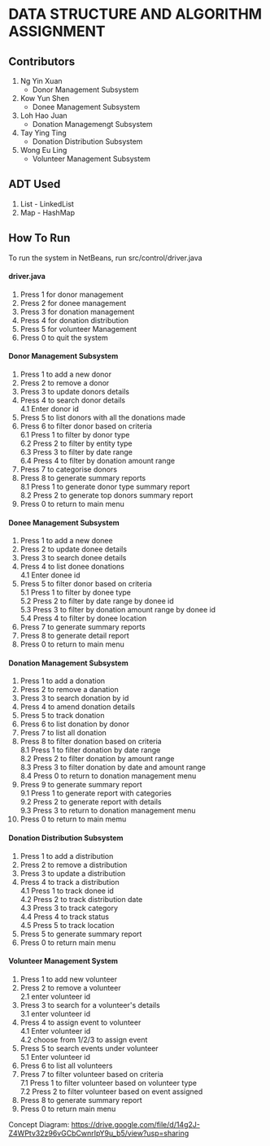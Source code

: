 # DATA STRUCTURE AND ALGORITHM ASSIGNMENT

## Contributors
1. Ng Yin Xuan
      - Donor Management Subsystem
2. Kow Yun Shen
      - Donee Management Subsystem
3. Loh Hao Juan
      - Donation Managemengt Subsystem
4. Tay Ying Ting 
      - Donation Distribution Subsystem
5. Wong Eu Ling
      - Volunteer Management Subsystem

## ADT Used
1. List - LinkedList
2. Map - HashMap

## How To Run
To run the system in NetBeans, run src/control/driver.java
#### driver.java
1. Press 1 for donor management
2. Press 2 for donee management
3. Press 3 for donation management
4. Press 4 for donation distribution
5. Press 5 for volunteer Management
6. Press 0 to quit the system

#### Donor Management Subsystem
1. Press 1 to add a new donor
2. Press 2 to remove a donor
3. Press 3 to update donors details
4. Press 4 to search donor details
      </br> 4.1 Enter donor id
5. Press 5 to list donors with all the donations made
6. Press 6 to filter donor based on criteria
      </br> 6.1 Press 1 to filter by donor type
      </br> 6.2 Press 2 to filter by entity type
      </br> 6.3 Press 3 to filter by date range
      </br> 6.4 Press 4 to filter by donation amount range
8. Press 7 to categorise donors
9. Press 8 to generate summary reports
      </br> 8.1 Press 1 to generate donor type summary report
      </br> 8.2 Press 2 to generate top donors summary report
11. Press 0 to return to main menu

#### Donee Management Subsystem
1. Press 1 to add a new donee
2. Press 2 to update donee details
3. Press 3 to search donee details
4. Press 4 to list donee donations
      </br> 4.1 Enter donee id
5. Press 5 to filter donor based on criteria
      </br> 5.1 Press 1 to filter by donee type
      </br> 5.2 Press 2 to filter by date range by donee id
      </br> 5.3 Press 3 to filter by donation amount range by donee id
      </br> 5.4 Press 4 to filter by donee location
8. Press 7 to generate summary reports
9. Press 8 to generate detail report
10. Press 0 to return to main menu

#### Donation Management Subsystem
1. Press 1 to add a donation
2. Press 2 to remove a danation
3. Press 3 to search donation by id
4. Press 4 to amend donation details
5. Press 5 to track donation
6. Press 6 to list donation by donor
7. Press 7 to list all donation
8. Press 8 to filter donation based on criteria
      </br> 8.1 Press 1 to filter donation by date range
      </br> 8.2 Press 2 to filter donation by amount range
      </br> 8.3 Press 3 to filter donation by date and amount range
      </br> 8.4 Press 0 to return to donation management menu
9. Press 9 to generate summary report
      </br> 9.1 Press 1 to generate report with categories
      </br> 9.2 Press 2 to generate report with details
      </br> 9.3 Press 3 to return to donation management menu
10. Press 0 to return to main memu

#### Donation Distribution Subsystem
1. Press 1 to add a distribution
2. Press 2 to remove a distribution
3. Press 3 to update a distribution
4. Press 4 to track a distribution
    </br> 4.1 Press 1 to track donee id
    </br> 4.2 Press 2 to track distribution date
    </br> 4.3 Press 3 to track category
    </br> 4.4 Press 4 to track status
    </br> 4.5 Press 5 to track location
6. Press 5 to generate summary report
7. Press 0 to return main menu

#### Volunteer Management System
1. Press 1 to add new volunteer
2. Press 2 to remove a volunteer
      </br> 2.1 enter volunteer id
3. Press 3 to search for a volunteer's details
      </br> 3.1 enter volunteer id
4. Press 4 to assign event to volunteer
      </br> 4.1 Enter volunteer id
      </br> 4.2 choose from 1/2/3 to assign event
5. Press 5 to search events under volunteer
      </br> 5.1 Enter volunteer id
6. Press 6 to list all volunteers
7. Press 7 to filter volunteer based on criteria
      </br> 7.1 Press 1 to filter volunteer based on volunteer type
      </br> 7.2 Press 2 to filter volunteer based on event assigned
8. Press 8 to generate summary report
9. Press 0 to return main menu

Concept Diagram:
https://drive.google.com/file/d/14g2J-Z4WPtv32z96vGCbCwnrIpY9u_b5/view?usp=sharing
